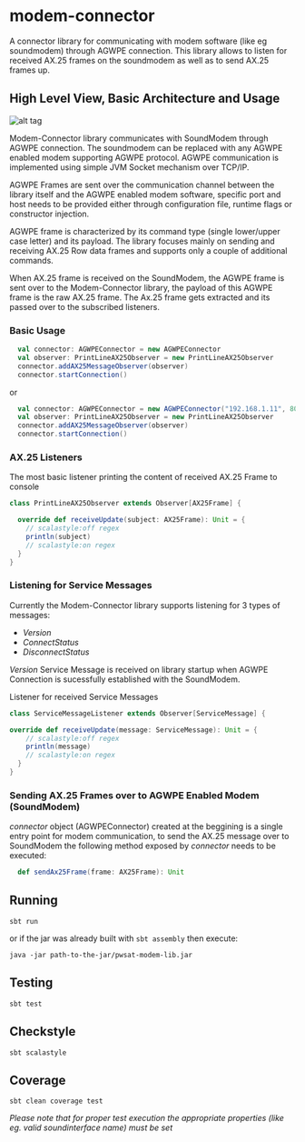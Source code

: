 # modem-connector
A connector library for communicating with modem software (like eg soundmodem) through AGWPE connection. This library allows to listen for received AX.25 frames on the soundmodem as well as to send AX.25 frames up.

## High Level View, Basic Architecture and Usage

![alt tag](https://github.com/softwaremill/modem-connector/blob/master/docs/images/modem-connector-docs-1.png)

Modem-Connector library communicates with SoundModem through AGWPE connection. The soundmodem can be replaced with any AGWPE
enabled modem supporting AGWPE protocol. AGWPE communication is implemented using simple JVM Socket mechanism over TCP/IP.

AGWPE Frames are sent over the communication channel between the library itself and the AGWPE enabled modem software, specific 
port and host needs to be provided either through configuration file, runtime flags or constructor injection.

AGWPE frame is characterized by its command type (single lower/upper case letter) and its payload. The library focuses mainly on 
sending and receiving AX.25 Row data frames and supports only a couple of additional commands.

When AX.25 frame is received on the SoundModem, the AGWPE frame is sent over to the Modem-Connector library, the payload of this
AGWPE frame is the raw AX.25 frame. The Ax.25 frame gets extracted and its passed over to the subscribed listeners.

### Basic Usage

```scala
  val connector: AGWPEConnector = new AGWPEConnector
  val observer: PrintLineAX25Observer = new PrintLineAX25Observer
  connector.addAX25MessageObserver(observer)
  connector.startConnection()
```
or


```scala
  val connector: AGWPEConnector = new AGWPEConnector("192.168.1.11", 8000, 3000)
  val observer: PrintLineAX25Observer = new PrintLineAX25Observer
  connector.addAX25MessageObserver(observer)
  connector.startConnection()
```

### AX.25 Listeners

The most basic listener printing the content of received AX.25 Frame to console

```scala
class PrintLineAX25Observer extends Observer[AX25Frame] {

  override def receiveUpdate(subject: AX25Frame): Unit = {
    // scalastyle:off regex
    println(subject)
    // scalastyle:on regex
  }
}
```

### Listening for Service Messages
Currently the Modem-Connector library supports listening for 3 types of messages:

 * *Version*
 * *ConnectStatus*
 * *DisconnectStatus*

*Version* Service Message is received on library startup when AGWPE Connection is sucessfully established with the SoundModem.

Listener for received Service Messages

```scala
class ServiceMessageListener extends Observer[ServiceMessage] {

override def receiveUpdate(message: ServiceMessage): Unit = {
    // scalastyle:off regex
    println(message)
    // scalastyle:on regex
  }
}

```

### Sending AX.25 Frames over to AGWPE Enabled Modem (SoundModem)

*connector* object (AGWPEConnector) created at the beggining is a single entry point for modem communication, to send the AX.25
message over to SoundModem the following method exposed by *connector* needs to be executed:

```scala
  def sendAx25Frame(frame: AX25Frame): Unit
```


## Running

`sbt run`

or if the jar was already built with `sbt assembly` then execute:

`java -jar path-to-the-jar/pwsat-modem-lib.jar`

## Testing

`sbt test`

## Checkstyle

`sbt scalastyle`

## Coverage

`sbt clean coverage test`


*Please note that for proper test execution the appropriate properties (like eg. valid soundinterface name) must be set*

